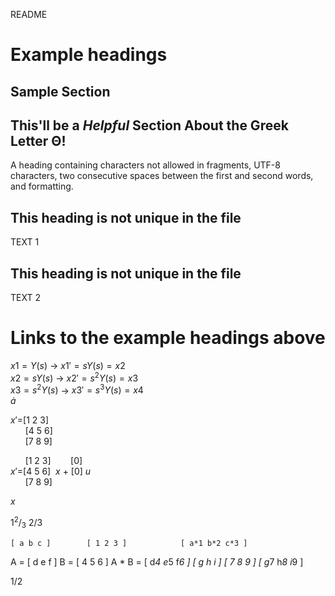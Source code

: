 README

# Example headings

## Sample Section

## This'll be a _Helpful_ Section About the Greek Letter Θ!
A heading containing characters not allowed in fragments, UTF-8 characters, two consecutive spaces between the first and second words, and formatting.

## This heading is not unique in the file

TEXT 1

## This heading is not unique in the file

TEXT 2

# Links to the example headings above


$x1=Y(s)$    -> $x1'=sY(s)= x2$\
$x2=sY(s)$   -> $x2'=s^2Y(s)= x3$\
$x3=s^2Y(s)$ -> $x3'=s^3Y(s) = x4$\
$\dot{a}$


$x'$=[1 2 3]\
&nbsp;&nbsp;&nbsp;&nbsp;&nbsp;&nbsp;[4 5 6]\
&nbsp;&nbsp;&nbsp;&nbsp;&nbsp;&nbsp;[7 8 9]

&nbsp;&nbsp;&nbsp;&nbsp;&nbsp;&nbsp;[1 2 3]&nbsp;&nbsp;&nbsp;&nbsp;&nbsp;&nbsp;&nbsp;&nbsp;[0]\
$x'$=[4 5 6]&nbsp; $x$ $+$ [0] $u$ \
&nbsp;&nbsp;&nbsp;&nbsp;&nbsp;&nbsp;[7 8 9]

$x$



1<sup>2</sup>/<sub>3</sub>
2</sup>/</sup>3


    [ a b c ]        [ 1 2 3 ]            [ a*1 b*2 c*3 ]
A = [ d e f ]    B = [ 4 5 6 ]    A * B = [ d*4 e*5 f*6 ]
    [ g h i ]        [ 7 8 9 ]            [ g*7 h*8 i*9 ]

1/2

